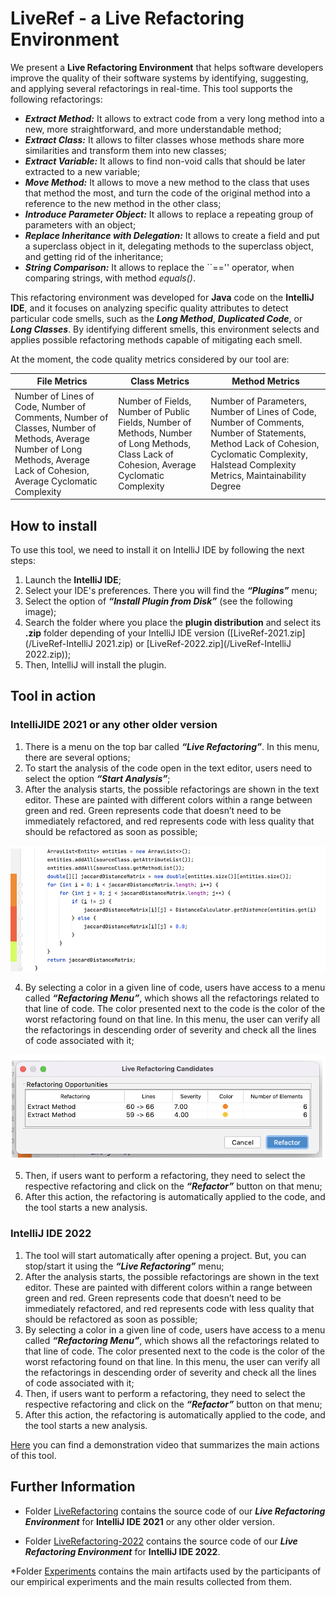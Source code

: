 # LiveRef - a Live Refactoring Environment

We present a **Live Refactoring Environment** that helps software developers improve the quality of their software systems by identifying, suggesting, and applying several refactorings in real-time. This tool supports the following refactorings:

* ***Extract Method:*** It allows to extract code from a very long method into a new, more straightforward, and more understandable method;
* ***Extract Class:*** It allows to filter classes whose methods share more similarities and transform them into new classes;
* ***Extract Variable:*** It allows to find non-void calls that should be later extracted to a new variable;
* ***Move Method:*** It allows to move a new method to the class that uses that method the most, and turn the code of the original method into a reference to the new method in the other class;
* ***Introduce Parameter Object:*** It allows to replace a repeating group of parameters with an object;
* ***Replace Inheritance with Delegation:*** It allows to create a field and put a superclass object in it, delegating methods to the superclass object, and getting rid of the inheritance;
* ***String Comparison:*** It allows to replace the ``=='' operator, when comparing strings, with method *equals()*.

This refactoring environment was developed for **Java** code on the **IntelliJ IDE**, and it focuses on analyzing specific quality attributes to detect particular code smells, such as the ___Long Method___, ***Duplicated Code***, or ***Long Classes***. By identifying different smells, this environment selects and applies possible refactoring methods capable of mitigating each smell.

At the moment, the code quality metrics considered by our tool are:

| File Metrics   |      Class Metrics      |  Method Metrics |
|----------|-------------|------|
| Number of Lines of Code, Number of Comments, Number of Classes, Number of Methods, Average Number of Long Methods, Average Lack of Cohesion, Average Cyclomatic Complexity |  Number of Fields, Number of Public Fields, Number of Methods, Number of Long Methods, Class Lack of Cohesion, Average Cyclomatic Complexity | Number of Parameters, Number of Lines of Code, Number of Comments, Number of Statements, Method Lack of Cohesion, Cyclomatic Complexity, Halstead Complexity Metrics, Maintainability Degree|

 
## How to install

To use this tool, we need to install it on IntelliJ IDE by following the next steps:

1. Launch the **IntelliJ IDE**;
2. Select your IDE's preferences. There you will find the ***“Plugins”*** menu;
3. Select the option of ___“Install Plugin from Disk”___ (see the following image);
4. Search the folder where you place the **plugin distribution** and select its **.zip** folder depending of your IntelliJ IDE version ([LiveRef-2021.zip](/LiveRef-IntelliJ 2021.zip) or [LiveRef-2022.zip](/LiveRef-IntelliJ 2022.zip));
5. Then, IntelliJ will install the plugin. 
     

## Tool in action

### IntelliJIDE 2021 or any other older version

1. There is a menu on the top bar called ***“Live Refactoring”***. In this menu, there are several options;
2. To start the analysis of the code open in the text editor, users need to select the option ___“Start Analysis”___;
3. After the analysis starts, the possible refactorings are shown in the text editor. These are painted with different colors within a range between green and red. Green represents code that doesn’t need to be immediately refactored, and red represents code with less quality that should be refactored as soon as possible;

<p align="center">
<img src="./LiveRefactoring/images/tool1.png"
     alt="tool example" />
 </p>
      
4. By selecting a color in a given line of code, users have access to a menu called ___“Refactoring Menu”___, which shows all the refactorings related to that line of code. The color presented next to the code is the color of the worst refactoring found on that line. In this menu, the user can verify all the refactorings in descending order of severity and check all the lines of code associated with it;

<p align="center">
<img src="./LiveRefactoring/images/tool2.png"
     alt="refactoring menu" />
 </p>
     
5. Then, if users want to perform a refactoring, they need to select the respective refactoring and click on the ___“Refactor”___ button on that menu;
6. After this action, the refactoring is automatically applied to the code, and the tool starts a new analysis.


### IntelliJ IDE 2022

1. The tool will start automatically after opening a project. But, you can stop/start it using the ***“Live Refactoring”*** menu;
2. After the analysis starts, the possible refactorings are shown in the text editor. These are painted with different colors within a range between green and red. Green represents code that doesn’t need to be immediately refactored, and red represents code with less quality that should be refactored as soon as possible;
3. By selecting a color in a given line of code, users have access to a menu called ___“Refactoring Menu”___, which shows all the refactorings related to that line of code. The color presented next to the code is the color of the worst refactoring found on that line. In this menu, the user can verify all the refactorings in descending order of severity and check all the lines of code associated with it;
4. Then, if users want to perform a refactoring, they need to select the respective refactoring and click on the ___“Refactor”___ button on that menu;
5. After this action, the refactoring is automatically applied to the code, and the tool starts a new analysis.


[Here](./LiveRefactoring/images/video.mp4) you can find a demonstration video that summarizes the main actions of this tool.

## Further Information

* Folder [LiveRefactoring](/LiveRefactoring) contains the source code of our ***Live Refactoring Environment*** for **IntelliJ IDE 2021** or any other older version.

* Folder [LiveRefactoring-2022](/LiveRefactoring-2022) contains the source code of our ***Live Refactoring Environment*** for **IntelliJ IDE 2022**.

*Folder [Experiments](/Experiments) contains the main artifacts used by the participants of our empirical experiments and the main results collected from them.
